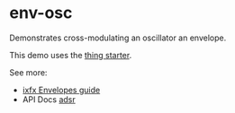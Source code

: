 # env-osc

Demonstrates cross-modulating an oscillator an envelope.

This demo uses the [thing starter](../../starters/thing).

See more:
* [ixfx Envelopes guide](https://clinth.github.io/ixfx-docs/modulation/envelope/)
* API Docs [adsr](https://clinth.github.io/ixfx/interfaces/Modulation.Adsr.html)

